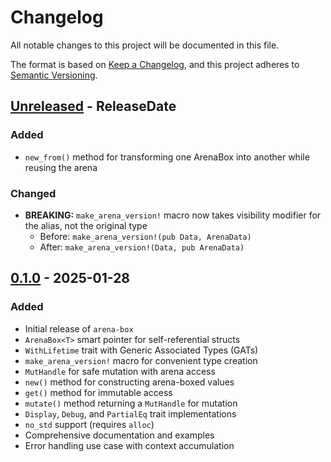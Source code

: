 # Changelog

All notable changes to this project will be documented in this file.

The format is based on [Keep a Changelog](https://keepachangelog.com/en/1.0.0/), and this project adheres to [Semantic Versioning](https://semver.org/spec/v2.0.0.html).

<!-- next-header -->
## [Unreleased] - ReleaseDate

### Added
- `new_from()` method for transforming one ArenaBox into another while reusing the arena

### Changed
- **BREAKING:** `make_arena_version!` macro now takes visibility modifier for the alias, not the original type
  - Before: `make_arena_version!(pub Data, ArenaData)`
  - After: `make_arena_version!(Data, pub ArenaData)`

## [0.1.0] - 2025-01-28

### Added
- Initial release of `arena-box`
- `ArenaBox<T>` smart pointer for self-referential structs
- `WithLifetime` trait with Generic Associated Types (GATs)
- `make_arena_version!` macro for convenient type creation
- `MutHandle` for safe mutation with arena access
- `new()` method for constructing arena-boxed values
- `get()` method for immutable access
- `mutate()` method returning a `MutHandle` for mutation
- `Display`, `Debug`, and `PartialEq` trait implementations
- `no_std` support (requires `alloc`)
- Comprehensive documentation and examples
- Error handling use case with context accumulation

<!-- next-url -->
[Unreleased]: https://github.com/NiltonVolpato/arena-box/compare/v0.2.0...HEAD
[0.2.0]: https://github.com/NiltonVolpato/arena-box/releases/tag/v0.2.0
[0.1.0]: https://github.com/NiltonVolpato/arena-box/releases/tag/v0.1.0

